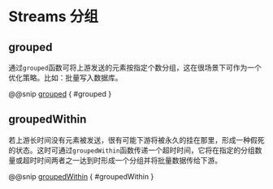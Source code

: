 # Streams 分组

## grouped

通过`grouped`函数可将上游发送的元素按指定个数分组，这在很场景下可作为一个优化策略。比如：批量写入数据库。

@@snip [grouped](../../../../../cookbook-streams/src/test/scala/cookbook/streams/group/GroupTest.scala) { #grouped }

## groupedWithin

若上游长时间没有元素被发送，很有可能下游将被永久的挂在那里，形成一种假死的状态。这时可通过`groupedWithin`函数传递一个超时时间，它将在指定的分组数量或超时时间两者之一达到时形成一个分组并将批量数据传给下游。

@@snip [groupedWithin](../../../../../cookbook-streams/src/test/scala/cookbook/streams/group/GroupTest.scala) { #groupedWithin }
